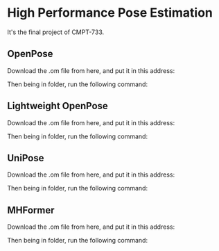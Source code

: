 # High Performance Pose Estimation

It's the final project of CMPT-733.

## OpenPose
Download the .om file from here, and put it in this address:

Then being in folder, run the following command:

## Lightweight OpenPose
Download the .om file from here, and put it in this address:

Then being in folder, run the following command:

## UniPose
Download the .om file from here, and put it in this address:

Then being in folder, run the following command:

## MHFormer
Download the .om file from here, and put it in this address:

Then being in folder, run the following command:
